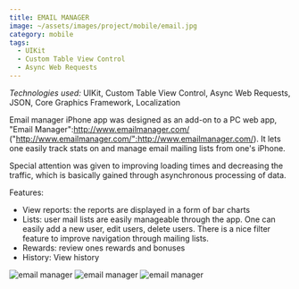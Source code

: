 ```yaml
---
title: EMAIL MANAGER
image: ~/assets/images/project/mobile/email.jpg
category: mobile
tags:
  - UIKit
  - Custom Table View Control
  - Async Web Requests
---
```


*Technologies used:* UIKit, Custom Table View Control, Async Web Requests, JSON, Core Graphics Framework, Localization

Email manager iPhone app was designed as an add-on to a PC web app, "Email Manager":http://www.emailmanager.com/ ("http://www.emailmanager.com/":http://www.emailmanager.com/). It lets one easily track stats on and manage email mailing lists from one's iPhone.

Special attention was given to improving loading times and decreasing the traffic, which is basically gained through asynchronous processing of data.

Features:

* View reports: the reports are displayed in a form of bar charts
* Lists: user mail lists are easily manageable through the app. One can easily add a new user, edit users, delete users. There is a nice filter feature to improve navigation through mailing lists.
* Rewards: review ones rewards and bonuses
* History: View history

![email manager](~/assets/images/project/mobile/emailmanager1.jpg)
![email manager](~/assets/images/project/mobile/emailmanager2.jpg)
![email manager](~/assets/images/project/mobile/emailmanager4.jpg)
